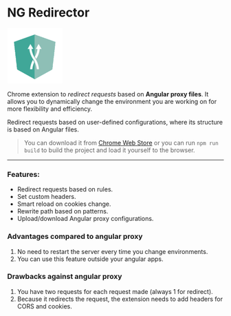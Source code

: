 # NG Redirector

[logo]: ./src/icons/icon_128.png "ng-redirector"

![ng-redirector][logo]

Chrome extension to *redirect requests* based on **Angular proxy files**. It allows you to dynamically change the environment you are working on for more flexibility and efficiency.

Redirect requests based on user-defined configurations, where its structure is based on Angular files.

> You can download it from [Chrome Web Store](https://chrome.google.com/webstore/detail/ng-redirector/akpnpfppmongkihcplkhmoahofihpaad) or you can run `npm run build` to build the project and load it yourself to the browser.

---

### Features:
- Redirect requests based on rules.
- Set custom headers.
- Smart reload on cookies change.
- Rewrite path based on patterns.
- Upload/download Angular proxy configurations.

### Advantages compared to angular proxy
1. No need to restart the server every time you change environments.
2. You can use this feature outside your angular apps.

### Drawbacks against angular proxy
1. You have two requests for each request made (always 1 for redirect).
2. Because it redirects the request, the extension needs to add headers for CORS and cookies.
